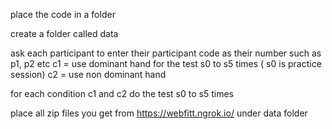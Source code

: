 place the code in a folder

create a folder called data

ask each participant to enter their participant code as their number such as p1, p2 etc
c1 = use dominant hand for the test s0 to s5 times ( s0 is practice session)
c2 = use non dominant hand

for each condition c1 and c2 do the test s0 to s5 times

place all zip files you get from https://webfitt.ngrok.io/ under data folder
